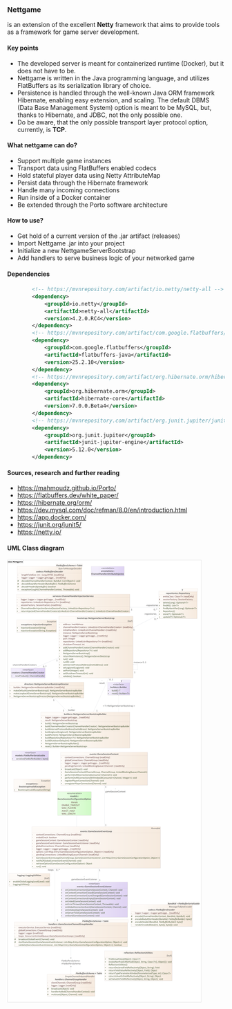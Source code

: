 ### Nettgame

is an extension of the excellent **Netty** framework that aims to provide tools as a framework for 
game server development.

#### Key points

- The developed server is meant for containerized runtime (Docker), but it does not have to be.
- Nettgame is written in the Java programming language, and utilizes FlatBuffers as its 
serialization library of choice.
- Persistence is handled through the well-known Java ORM framework Hibernate, enabling easy
extension, and scaling. The default DBMS (Data Base Management System) option is meant to be MySQL,
but, thanks to Hibernate, and JDBC, not the only possible one.
- Do be aware, that the only possible transport layer protocol option, currently, is **TCP**.

#### What nettgame can do?

- Support multiple game instances
- Transport data using FlatBuffers enabled codecs
- Hold stateful player data using Netty AttributeMap
- Persist data through the Hibernate framework
- Handle many incoming connections
- Run inside of a Docker container
- Be extended through the Porto software architecture

#### How to use?

- Get hold of a current version of the .jar artifact (releases)
- Import Nettgame .jar into your project
- Initialize a new NettgameServerBootstrap
- Add handlers to serve business logic of your networked game

#### Dependencies
```xml
        <!-- https://mvnrepository.com/artifact/io.netty/netty-all -->
        <dependency>
            <groupId>io.netty</groupId>
            <artifactId>netty-all</artifactId>
            <version>4.2.0.RC4</version>
        </dependency>
        <!-- https://mvnrepository.com/artifact/com.google.flatbuffers/flatbuffers-java -->
        <dependency>
            <groupId>com.google.flatbuffers</groupId>
            <artifactId>flatbuffers-java</artifactId>
            <version>25.2.10</version>
        </dependency>
        <!-- https://mvnrepository.com/artifact/org.hibernate.orm/hibernate-core -->
        <dependency>
            <groupId>org.hibernate.orm</groupId>
            <artifactId>hibernate-core</artifactId>
            <version>7.0.0.Beta4</version>
        </dependency>
        <!-- https://mvnrepository.com/artifact/org.junit.jupiter/junit-jupiter-engine -->
        <dependency>
            <groupId>org.junit.jupiter</groupId>
            <artifactId>junit-jupiter-engine</artifactId>
            <version>5.12.0</version>
        </dependency>
```
#### Sources, research and further reading

- https://mahmoudz.github.io/Porto/
- https://flatbuffers.dev/white_paper/
- https://hibernate.org/orm/
- https://dev.mysql.com/doc/refman/8.0/en/introduction.html
- https://app.docker.com/
- https://junit.org/junit5/
- https://netty.io/

#### UML Class diagram

![UML Class diagram](https://github.com/radovanmoncek/nettgame/blob/development/design/Nettgame_class_diagram.png)

